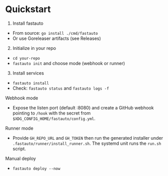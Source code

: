 Quickstart
==========

1) Install fastauto

- From source: `go install ./cmd/fastauto`
- Or use Goreleaser artifacts (see Releases)

2) Initialize in your repo

- `cd your-repo`
- `fastauto init` and choose mode (webhook or runner)

3) Install services

- `fastauto install`
- Check: `fastauto status` and `fastauto logs -f`

Webhook mode
- Expose the listen port (default :8080) and create a GitHub webhook pointing to `/hook` with the secret from `$XDG_CONFIG_HOME/fastauto/config.yml`.

Runner mode
- Provide `GH_REPO_URL` and `GH_TOKEN` then run the generated installer under `.fastauto/runner/install_runner.sh`. The systemd unit runs the `run.sh` script.

Manual deploy
- `fastauto deploy --now`

